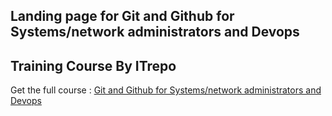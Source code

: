 ## Landing page for Git and Github for Systems/network administrators and Devops
## Training Course By ITrepo
Get the full course :  [Git and Github for Systems/network administrators and Devops](https://www.udemy.com/course/git-and-github-for-systems-network-administrators-and-devops/?referralCode=C3E64E07AB3E9E4EA0B7)
